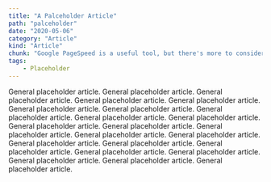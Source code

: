 ```yaml
---
title: "A Palceholder Article"
path: "palceholder"
date: "2020-05-06"
category: "Article"
kind: "Article"
chunk: "Google PageSpeed is a useful tool, but there's more to consider."
tags:
    - Placeholder
---
```


General placeholder article. General placeholder article. General placeholder article. General placeholder article. General placeholder article. General placeholder article. General placeholder article. General placeholder article. General placeholder article. General placeholder article. General placeholder article. General placeholder article. General placeholder article. General placeholder article. General placeholder article. General placeholder article. General placeholder article. General placeholder article. General placeholder article. General placeholder article. General placeholder article. General placeholder article. General placeholder article.